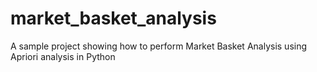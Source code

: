 # market_basket_analysis
A sample project showing how to perform Market Basket Analysis using Apriori analysis in Python
